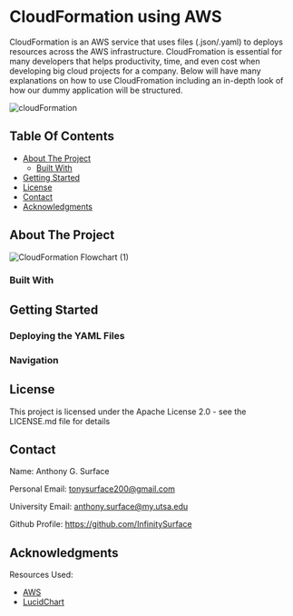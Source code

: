 # CloudFormation using AWS

CloudFormation is an AWS service that uses files (.json/.yaml) to deploys resources across the AWS infrastructure. CloudFromation is essential for many developers that helps productivity, time, and even cost when developing big cloud projects for a company. Below will have many explanations on how to use CloudFromation including an in-depth look of how our dummy application will be structured.

![cloudFormation](https://user-images.githubusercontent.com/98137377/159177689-c6e65174-002c-4646-83bf-c4b27d7f9b64.png)

## Table Of Contents

- [About The Project](#about-the-project)
    - [Built With](#built-with)
- [Getting Started](#getting-started)
- [License](#license)
- [Contact](#contact)
- [Acknowledgments](#acknowledgments)

## About The Project
![CloudFormation Flowchart (1)](https://user-images.githubusercontent.com/98137377/159145487-fe0ee9cf-fa55-4620-97ca-3aab776be2ac.png)

### Built With


## Getting Started


### Deploying the YAML Files


### Navigation



## License

This project is licensed under the Apache License 2.0 - see the LICENSE.md file for details

## Contact

Name: Anthony G. Surface

Personal Email: tonysurface200@gmail.com

University Email: anthony.surface@my.utsa.edu

Github Profile: https://github.com/InfinitySurface

## Acknowledgments

Resources Used:

* [AWS](https://aws.amazon.com/?nc2=h_lg)
* [LucidChart](https://www.lucidchart.com/pages/)
